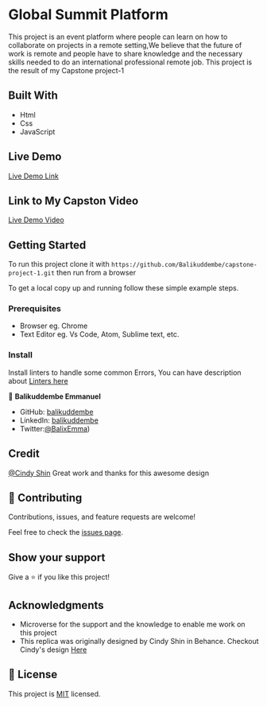 # Global Summit Platform

This project is an event platform where people can learn on how to collaborate on projects in a remote setting,We believe that the future of work is remote and people have to share knowledge and the necessary skills needed to do an international professional remote job. This project is the result of my Capstone project-1

## Built With

- Html
- Css
- JavaScript

## Live Demo

[Live Demo Link]()

## Link to My Capston Video

[Live Demo Video](https://www.loom.com/share/fafce362984d4d01ad7fae4d208451ba)

## Getting Started

To run this project clone it with `https://github.com/Balikuddembe/capstone-project-1.git`
then run from a browser

To get a local copy up and running follow these simple example steps.

### Prerequisites

- Browser eg. Chrome
- Text Editor eg. Vs Code, Atom, Sublime text, etc.

### Install

Install linters to handle some common Errors, You can have description about [Linters here](https://github.com/microverseinc/linters-config)

👤 **Balikuddembe Emmanuel**

- GitHub: [balikuddembe](https://github.com/Balikuddembe)
- LinkedIn: [balikuddembe](https://www.linkedin.com/in/emmanuel-balikuddembe-763765b2/)
- Twitter:[@BalixEmma](https://twitter.com/BalixEmma))

## Credit

[@Cindy Shin](https://www.behance.net/adagio07) Great work and thanks for this awesome design

## 🤝 Contributing

Contributions, issues, and feature requests are welcome!

Feel free to check the [issues page](https://github.com/Balikuddembe/capstone-project-1/issues).

## Show your support

Give a ⭐️ if you like this project!

## Acknowledgments

- Microverse for the support and the knowledge to enable me work on this project
- This replica was originally designed by Cindy Shin in Behance. Checkout Cindy's design [Here](https://www.behance.net/adagio07)

## 📝 License

This project is [MIT](./MIT.md) licensed.
